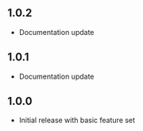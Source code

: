 ## 1.0.2

* Documentation update

## 1.0.1

* Documentation update

## 1.0.0

* Initial release with basic feature set
